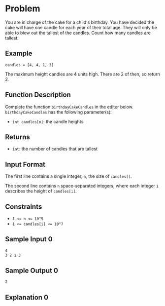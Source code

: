 # Problem

You are in charge of the cake for a child's birthday. You have decided the cake will have one candle for each year of their total age. They will only be able to blow out the tallest of the candles. Count how many candles are tallest.

## Example

`candles = [4, 4, 1, 3]`

The maximum height candles are 4 units high. There are 2 of then, so return 2.

## Function Description

Complete the function `birthdayCakeCandles` in the editor below. `birthdayCakeCandles` has the following parameter(s):

- `int candles[n]`: the candle heights

## Returns

- `int`: the number of candles that are tallest

## Input Format

The first line contains a single integer, `n`, the size of `candles[]`.

The second line contains `n` space-separated integers, where each integer `i` describes the height of `candles[i]`.

## Constraints

- `1 <= n <= 10^5`
- `1 <= candles[i] <= 10^7`

## Sample Input 0

```txt
4
3 2 1 3
```

## Sample Output 0

```txt
2
```

## Explanation 0
